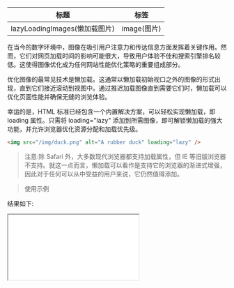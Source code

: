 | 标题                           | 标签       |
| ------------------------------ | ---------- |
| lazyLoadingImages(懒加载图片) | image(图片) |

在当今的数字环境中，图像在吸引用户注意力和传达信息方面发挥着关键作用。然而，它们对网页加载时间的影响可能很大，导致用户体验不佳和搜索引擎排名较低。这使得图像优化成为任何网站性能优化策略的重要组成部分。

优化图像的最常见技术是懒加载。这通常以懒加载初始视口之外的图像的形式出现，直到它们接近滚动到视图中。通过推迟加载图像直到需要它们时，懒加载可以优化页面性能并确保无缝的浏览体验。

幸运的是，HTML 标准已经包含一个内置解决方案，可以轻松实现懒加载，即 loading 属性。只需将 loading="lazy" 添加到所需图像，即可解锁懒加载的强大功能，并允许浏览器优化资源分配和加载优先级。

```html
<img src="/img/duck.png" alt="A rubber duck" loading="lazy" />
```

> 注意:除 Safari 外，大多数现代浏览器都支持加载属性，但 IE 等旧版浏览器不支持。就这一点而言，懒加载可以看作是支持它的浏览器的渐进式增强，因此对于任何可以从中受益的用户来说，它仍然值得添加。

> 使用示例

<div class="code-editor" data-url="codes/html/html/lazy-loading-image.html" data-language="html"></div>

结果如下:

<iframe src="codes/html/html/lazy-loading-image.html"></iframe>